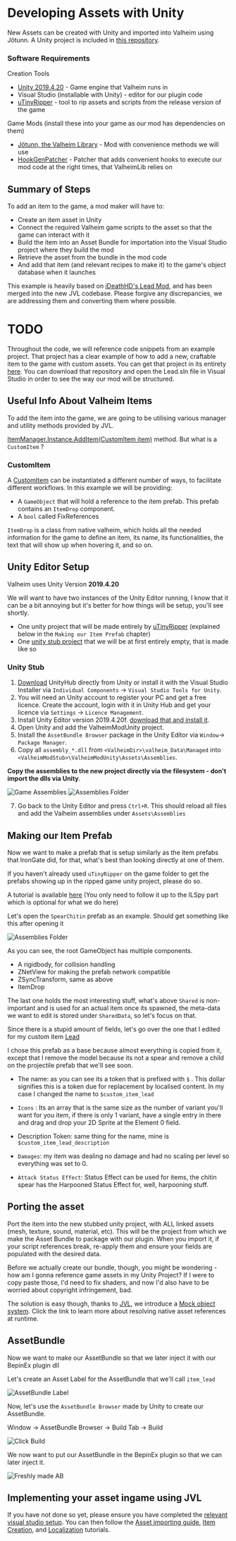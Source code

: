 ﻿# Developing Assets with Unity

New Assets can be created with Unity and imported into Valheim using Jötunn. A Unity project is included in [this repository](https://github.com/Valheim-Modding/JotunnModStub/tree/master/JotunnModUnity).

### Software Requirements

Creation Tools
* [Unity 2019.4.20](https://unity3d.com/unity/whats-new/2019.4.20) - Game engine that Valheim runs in
* Visual Studio (installable with Unity) - editor for our plugin code
* [uTinyRipper](https://sourceforge.net/projects/utinyripper/files/latest/download) - tool to rip assets and scripts from the release version of the game

Game Mods (install these into your game as our mod has dependencies on them)
* [Jötunn, the Valheim Library](https://github.com/Valheim-Modding/Jotunn) - Mod with convenience methods we will use
* [HookGenPatcher](https://valheim.thunderstore.io/package/ValheimModding/HookGenPatcher/) - Patcher that adds convenient hooks to execute our mod code at the right times, that ValheimLib relies on

## Summary of Steps

To add an item to the game, a mod maker will have to:
* Create an item asset in Unity
* Connect the required Valheim game scripts to the asset so that the game can interact with it
* Build the item into an Asset Bundle for importation into the Visual Studio project where they build the mod
* Retrieve the asset from the bundle in the mod code
* And add that item (and relevant recipes to make it) to the game's object database when it launches

This example is heavily based on [iDeathHD's Lead Mod](https://github.com/xiaoxiao921/Lead), and has been merged into the new JVL codebase. Please forgive any discrepancies, we are addressing them and converting them where possible.


# TODO
Throughout the code, we will reference code snippets from an example project. That project has a clear example of how to add a new, craftable item to the game with custom assets. You can get that project in its entirety [here](https://github.com/Valheim-Modding/JotunnExampleMod). You can download that repository and open the Lead.sln file in Visual Studio in order to see the way our mod will be structured.

## Useful Info About Valheim Items

To add the item into the game, we are going to be utilising various manager and utility methods provided by JVL.

[ItemManager.Instance.AddItem(CustomItem item)](xref:JotunnLib.Managers.ItemManager.AddItem(JotunnLib.Entities.CustomItem)) method.
But what is a `CustomItem` ?

### CustomItem
A [CustomItem](xref:JotunnLib.Entities.CustomItem) can be instantiated a different number of ways, to facilitate different workflows. In this example we will be providing:

* A `GameObject` that will hold a reference to the item prefab. This prefab contains an `ItemDrop` component.
* A `bool` called FixReferences
 
`ItemDrop` is a class from native valheim, which holds all the needed information for the game to define an item, its name, its functionalities, the text that will show up when hovering it, and so on.

## Unity Editor Setup
Valheim uses Unity Version **2019.4.20**

We will want to have two instances of the Unity Editor running, I know that it can be a bit annoying but it's better for how things will be setup, you'll see shortly.
- One unity project that will be made entirely by [uTinyRipper](https://sourceforge.net/projects/utinyripper/files/latest/download) (explained below in the `Making our Item Prefab` chapter)
- One [unity stub project](https://github.com/Valheim-Modding/JotunnModStub/tree/master/JotunnModUnity) that we will be at first entirely empty, that is made like so

### Unity Stub
1. [Download](https://public-cdn.cloud.unity3d.com/hub/prod/UnityHubSetup.exe) UnityHub directly from Unity or install it with the Visual Studio Installer via `Individual Components` -> `Visual Studio Tools for Unity`.
2. You will need an Unity account to register your PC and get a free licence. Create the account, login with it in Unity Hub and get your licence via `Settings` -> `Licence Management`.
3. Install Unity Editor version 2019.4.20f. [download that and install it](https://unity3d.com/unity/whats-new/2019.4.20).
4. Open Unity and add the ValheimModUnity project.
5. Install the `AssetBundle Browser` package in the Unity Editor via `Window`-> `Package Manager`.
6. Copy all `assembly_*.dll` from `<ValheimDir>\valheim_Data\Managed` into `<ValheimModStub>\ValheimModUnity\Assets\Assemblies`.

 **Copy the assemblies to the new project directly via the filesystem - don't import the dlls via Unity**.

![Game Assemblies](https://i.imgur.com/yVOLfOa.png) ![Assemblies Folder](https://i.imgur.com/4Zun1yU.png)

7. Go back to the Unity Editor and press `Ctrl+R`. This should reload all files and add the Valheim assemblies under `Assets\Assemblies`

## Making our Item Prefab

Now we want to make a prefab that is setup similarly as the item prefabs that IronGate did, for that, what's best than looking directly at one of them.

If you haven't already used `uTinyRipper` on the game folder to get the prefabs showing up in the ripped game unity project, please do so.

A tutorial is available [here](https://github.com/Valheim-Modding/Wiki/wiki/Valheim-Unity-Project-Guide) (You only need to follow it up to the ILSpy part which is optional for what we do here)

Let's open the `SpearChitin` prefab as an example.
Should get something like this after opening it

![Assemblies Folder](https://i.imgur.com/taWzwlK.png)

As you can see, the root GameObject has multiple components.
- A rigidbody, for collision handling
- ZNetView for making the prefab network compatible
- ZSyncTransform, same as above
- ItemDrop

The last one holds the most interesting stuff, what's above `Shared` is non-important and is used for an actual item once its spawned, the meta-data we want to edit is stored under `SharedData`, so let's focus on that.

Since there is a stupid amount of fields, let's go over the one that I edited for my custom item [Lead](https://github.com/xiaoxiao921/Lead)

I chose this prefab as a base because almost everything is copied from it, except that I remove the model because its not a spear and remove a child on the projectile prefab that we'll see soon.

* The name: as you can see its a token that is prefixed with `$` . This dollar signifies this is a token due for replacement by localised content. In my case I changed the name to `$custom_item_lead`

* `Icons` : Its an array that is the same size as the number of variant you'll want for you item, if there is only 1 variant, have a single entry in there and drag and drop your 2D Sprite at the Element 0 field.

* Description Token: same thing for the name, mine is `$custom_item_lead_description`

* `Damages`: my item was dealing no damage and had no scaling per level so everything was set to 0.

* `Attack Status Effect`: Status Effect can be used for items, the chitin spear has the Harpooned Status Effect for, well, harpooning stuff.

## Porting the asset

Port the item into the new stubbed unity project, with ALL linked assets (mesh, texture, sound, material, etc). This will be the project from which we make the Asset Bundle to package with our plugin. When you import it, if your script references break, re-apply them and ensure your fields are populated with the desired data.

Before we actually create our bundle, though, you might be wondering - how am I gonna reference game assets in my Unity Project?
If I were to copy paste those, I'd need to fix shaders, and now I'd also have to be worried about copyright infringement, bad.

The solution is easy though, thanks to [JVL](https://github.com/Valheim-Modding/Jotunn), we introduce a [Mock object system](mocks.md). Click the link to learn more about resolving native asset references at runtime.


## AssetBundle

Now we want to make our AssetBundle so that we later inject it with our BepinEx plugin dll

Let's create an Asset Label for the AssetBundle that we'll call `item_lead`

![AssetBundle Label](https://i.imgur.com/RYZN76Q.png)

Now, let's use the `AssetBundle Browser` made by Unity to create our AssetBundle.

Window -> AssetBundle Browser -> Build Tab -> Build

![Click Build](https://i.imgur.com/cdkn6sl.png)

We now want to put our AssetBundle in the BepinEx plugin so that we can later inject it.

![Freshly made AB](https://i.imgur.com/495W7UL.png)


## Implementing your asset ingame using JVL

If you have not done so yet, please ensure you have completed the [relevant visual studio setup](../getting-started.md).
You can then follow the [Asset importing guide](../data/assets.md), [Item Creation](../data/items.md), and [Localization](../data/localization.md) tutorials.